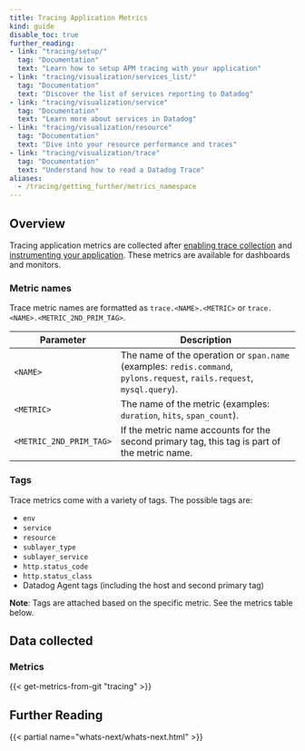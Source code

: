 ```yaml
---
title: Tracing Application Metrics
kind: guide
disable_toc: true
further_reading:
- link: "tracing/setup/"
  tag: "Documentation"
  text: "Learn how to setup APM tracing with your application"
- link: "tracing/visualization/services_list/"
  tag: "Documentation"
  text: "Discover the list of services reporting to Datadog"
- link: "tracing/visualization/service"
  tag: "Documentation"
  text: "Learn more about services in Datadog"
- link: "tracing/visualization/resource"
  tag: "Documentation"
  text: "Dive into your resource performance and traces"
- link: "tracing/visualization/trace"
  tag: "Documentation"
  text: "Understand how to read a Datadog Trace"
aliases:
  - /tracing/getting_further/metrics_namespace
---
```


## Overview

Tracing application metrics are collected after [enabling trace collection][1] and [instrumenting your application][2]. These metrics are available for dashboards and monitors.

### Metric names

Trace metric names are formatted as `trace.<NAME>.<METRIC>` or `trace.<NAME>.<METRIC_2ND_PRIM_TAG>`.

| Parameter               | Description                                                                                                             |
|-------------------------|-------------------------------------------------------------------------------------------------------------------------|
| `<NAME>`                | The name of the operation or `span.name` (examples: `redis.command`, `pylons.request`, `rails.request`, `mysql.query`). |
| `<METRIC>`              | The name of the metric (examples: `duration`, `hits`, `span_count`).                                                    |
| `<METRIC_2ND_PRIM_TAG>` | If the metric name accounts for the second primary tag, this tag is part of the metric name.                            |

### Tags

Trace metrics come with a variety of tags. The possible tags are:

* `env`
* `service`
* `resource`
* `sublayer_type`
* `sublayer_service`
* `http.status_code`
* `http.status_class`
* Datadog Agent tags (including the host and second primary tag)

**Note**: Tags are attached based on the specific metric. See the metrics table below.

## Data collected
### Metrics

{{< get-metrics-from-git "tracing" >}}

## Further Reading

{{< partial name="whats-next/whats-next.html" >}}

[1]: /tracing/send_traces
[2]: /tracing/setup
